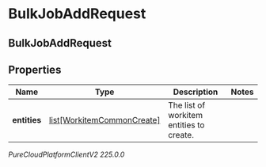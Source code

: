 # BulkJobAddRequest

## BulkJobAddRequest

## Properties

|Name | Type | Description | Notes|
|------------ | ------------- | ------------- | -------------|
| **entities** | [list[WorkitemCommonCreate]](WorkitemCommonCreate) | The list of workitem entities to create. | |



_PureCloudPlatformClientV2 225.0.0_
